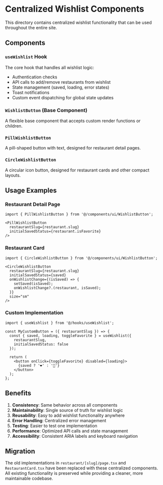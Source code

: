 # Centralized Wishlist Components

This directory contains centralized wishlist functionality that can be used throughout the entire site.

## Components

### `useWishlist` Hook
The core hook that handles all wishlist logic:
- Authentication checks
- API calls to add/remove restaurants from wishlist
- State management (saved, loading, error states)
- Toast notifications
- Custom event dispatching for global state updates

### `WishlistButton` (Base Component)
A flexible base component that accepts custom render functions or children.

### `PillWishlistButton`
A pill-shaped button with text, designed for restaurant detail pages.

### `CircleWishlistButton`
A circular icon button, designed for restaurant cards and other compact layouts.

## Usage Examples

### Restaurant Detail Page
```tsx
import { PillWishlistButton } from '@/components/ui/WishlistButton';

<PillWishlistButton 
  restaurantSlug={restaurant.slug}
  initialSavedStatus={restaurant.isFavorite}
/>
```

### Restaurant Card
```tsx
import { CircleWishlistButton } from '@/components/ui/WishlistButton';

<CircleWishlistButton 
  restaurantSlug={restaurant.slug}
  initialSavedStatus={saved}
  onWishlistChange={(isSaved) => {
    setSaved(isSaved);
    onWishlistChange?.(restaurant, isSaved);
  }}
  size="sm"
/>
```

### Custom Implementation
```tsx
import { useWishlist } from '@/hooks/useWishlist';

const MyCustomButton = ({ restaurantSlug }) => {
  const { saved, loading, toggleFavorite } = useWishlist({
    restaurantSlug,
    initialSavedStatus: false
  });

  return (
    <button onClick={toggleFavorite} disabled={loading}>
      {saved ? '❤️' : '🤍'}
    </button>
  );
};
```

## Benefits

1. **Consistency**: Same behavior across all components
2. **Maintainability**: Single source of truth for wishlist logic
3. **Reusability**: Easy to add wishlist functionality anywhere
4. **Error Handling**: Centralized error management
5. **Testing**: Easier to test one implementation
6. **Performance**: Optimized API calls and state management
7. **Accessibility**: Consistent ARIA labels and keyboard navigation

## Migration

The old implementations in `restaurant/[slug]/page.tsx` and `RestaurantCard.tsx` have been replaced with these centralized components. All existing functionality is preserved while providing a cleaner, more maintainable codebase.
